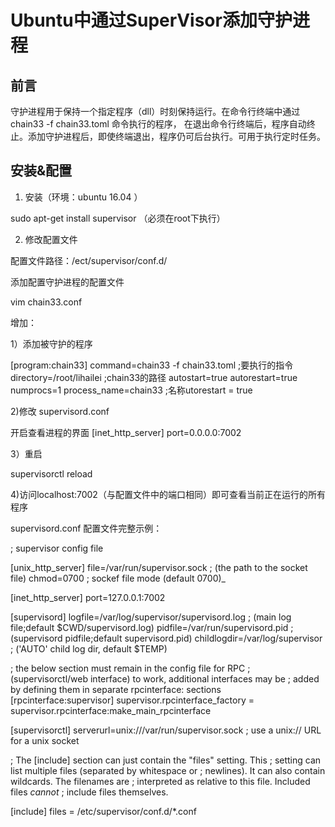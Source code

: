 # Ubuntu中通过SuperVisor添加守护进程

## 前言

 守护进程用于保持一个指定程序（dll）时刻保持运行。在命令行终端中通过chain33 -f chain33.toml 命令执行的程序，
 在退出命令行终端后，程序自动终止。添加守护进程后，即使终端退出，程序仍可后台执行。可用于执行定时任务。
 
 
## 安装&配置
 
1. 安装（环境：ubuntu 16.04 ）

sudo apt-get install supervisor  （必须在root下执行）

2. 修改配置文件

配置文件路径：/ect/supervisor/conf.d/

添加配置守护进程的配置文件

vim chain33.conf

增加：

1）添加被守护的程序

[program:chain33]
command=chain33 -f chain33.toml  ;要执行的指令 
directory=/root/lihailei        ;chain33的路径
autostart=true
autorestart=true
numprocs=1
process_name=chain33        ;名称utorestart = true

2)修改 supervisord.conf

开启查看进程的界面
[inet_http_server]
port=0.0.0.0:7002

3）重启

supervisorctl reload

4)访问localhost:7002（与配置文件中的端口相同）即可查看当前正在运行的所有程序

 

supervisord.conf 配置文件完整示例：

; supervisor config file

[unix_http_server]
file=/var/run/supervisor.sock ; (the path to the socket file)
chmod=0700 ; sockef file mode (default 0700)_

[inet_http_server]
port=127.0.0.1:7002

[supervisord]
logfile=/var/log/supervisor/supervisord.log ; (main log file;default $CWD/supervisord.log)
pidfile=/var/run/supervisord.pid ; (supervisord pidfile;default supervisord.pid)
childlogdir=/var/log/supervisor ; ('AUTO' child log dir, default $TEMP)

; the below section must remain in the config file for RPC
; (supervisorctl/web interface) to work, additional interfaces may be
; added by defining them in separate rpcinterface: sections
[rpcinterface:supervisor]
supervisor.rpcinterface_factory = supervisor.rpcinterface:make_main_rpcinterface

[supervisorctl]
serverurl=unix:///var/run/supervisor.sock ; use a unix:// URL for a unix socket

; The [include] section can just contain the "files" setting. This
; setting can list multiple files (separated by whitespace or
; newlines). It can also contain wildcards. The filenames are
; interpreted as relative to this file. Included files *cannot*
; include files themselves.

[include]
files = /etc/supervisor/conf.d/*.conf

 
